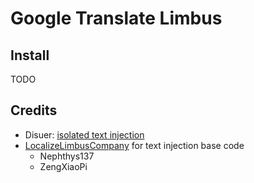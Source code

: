# Google Translate Limbus
## Install
TODO
## Credits
- Disuer: [isolated text injection](https://github.com/Disuer/LimbusCompanyBusRUS/releases/tag/LimbusLocalize0.0.2)
- [LocalizeLimbusCompany](https://github.com/LocalizeLimbusCompany) for text injection base code
  - Nephthys137
  - ZengXiaoPi